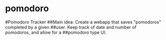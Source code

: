 # pomodoro
#Pomodoro Tracker
##Main idea: Create a webapp that saves "pomodoros" completed by a given
##user. Keep track of date and number of pomodoros, and allow for a
##pomodoro type UI.
